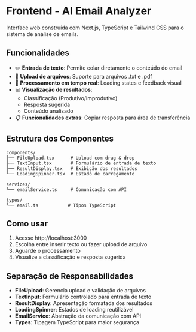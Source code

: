 # Frontend - AI Email Analyzer

Interface web construída com Next.js, TypeScript e Tailwind CSS para o sistema de análise de emails.

## Funcionalidades

- ✏️ **Entrada de texto**: Permite colar diretamente o conteúdo do email
- 📁 **Upload de arquivos**: Suporte para arquivos .txt e .pdf
- 🔄 **Processamento em tempo real**: Loading states e feedback visual
- 📊 **Visualização de resultados**: 
  - Classificação (Produtivo/Improdutivo)
  - Resposta sugerida
  - Conteúdo analisado
- 📋 **Funcionalidades extras**: Copiar resposta para área de transferência

## Estrutura dos Componentes

```
components/
├── FileUpload.tsx      # Upload com drag & drop
├── TextInput.tsx       # Formulário de entrada de texto
├── ResultDisplay.tsx   # Exibição dos resultados
└── LoadingSpinner.tsx  # Estado de carregamento

services/
└── emailService.ts     # Comunicação com API

types/
└── email.ts           # Tipos TypeScript
```

## Como usar

1. Acesse http://localhost:3000
2. Escolha entre inserir texto ou fazer upload de arquivo
3. Aguarde o processamento
4. Visualize a classificação e resposta sugerida

## Separação de Responsabilidades

- **FileUpload**: Gerencia upload e validação de arquivos
- **TextInput**: Formulário controlado para entrada de texto  
- **ResultDisplay**: Apresentação formatada dos resultados
- **LoadingSpinner**: Estados de loading reutilizável
- **EmailService**: Abstração da comunicação com API
- **Types**: Tipagem TypeScript para maior segurança
